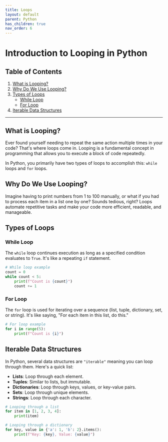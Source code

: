 ```yaml
---
title: Loops
layout: default
parent: Python
has_children: true
nav_order: 6
---
```



# Introduction to Looping in Python

## Table of Contents
1. [What is Looping?](#what-is-looping)
2. [Why Do We Use Looping?](#why-do-we-use-looping)
3. [Types of Loops](#types-of-loops)
    - [While Loop](#while-loop)
    - [For Loop](#for-loop)
4. [Iterable Data Structures](#iterable-data-structures)

---

## What is Looping?

Ever found yourself needing to repeat the same action multiple times in your code? That's where loops come in. Looping is a fundamental concept in programming that allows you to execute a block of code repeatedly. 

In Python, you primarily have two types of loops to accomplish this: `while` loops and `for` loops.

## Why Do We Use Looping?

Imagine having to print numbers from 1 to 100 manually, or what if you had to process each item in a list one by one? Sounds tedious, right? Loops automate repetitive tasks and make your code more efficient, readable, and manageable.

## Types of Loops

### While Loop

The `while` loop continues execution as long as a specified condition evaluates to `True`. It's like a repeating `if` statement.

```python
# While loop example
count = 0
while count < 5:
    print(f"Count is {count}")
    count += 1
```

### For Loop

The `for` loop is used for iterating over a sequence (list, tuple, dictionary, set, or string). It's like saying, "For each item in this list, do this."

```python
# For loop example
for i in range(5):
    print(f"Count is {i}")
```

## Iterable Data Structures

In Python, several data structures are `"iterable"` meaning you can loop through them. Here's a quick list:

- **Lists**: Loop through each element.
- **Tuples**: Similar to lists, but immutable.
- **Dictionaries**: Loop through keys, values, or key-value pairs.
- **Sets**: Loop through unique elements.
- **Strings**: Loop through each character.

```python
# Looping through a list
for item in [1, 2, 3, 4]:
    print(item)

# Looping through a dictionary
for key, value in {'a': 1, 'b': 2}.items():
    print(f"Key: {key}, Value: {value}")
```
